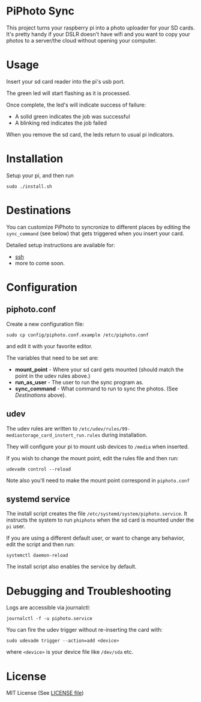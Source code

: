 # PiPhoto Sync
This project turns your raspberry pi into a photo uploader for your SD cards. It's pretty handy if your DSLR doesn't have wifi and you want to copy your photos to a server/the cloud without opening your computer.

# Usage

Insert your sd card reader into the pi's usb port.

The green led will start flashing as it is processed.

Once complete, the led's will indicate success of failure:
* A solid green indicates the job was successful
* A blinking red indicates the job failed

When you remove the sd card, the leds return to usual pi indicators.

# Installation
Setup your pi, and then run
```
sudo ./install.sh
```

# Destinations

You can customize PiPhoto to syncronize to different places by editing the `sync_command` (see below) that gets triggered when you insert your card.

Detailed setup instructions are available for:
* [ssh](src/destinations/ssh/README.md)
* more to come soon.

# Configuration

## piphoto.conf

Create a new configuration file:
```
sudo cp config/piphoto.conf.example /etc/piphoto.conf
```
and edit it with your favorite editor.

The variables that need to be set are:
* **mount_point** - Where your sd card gets mounted (should match the point in the udev rules above.)
* **run_as_user** - The user to run the sync program as.
* **sync_command** - What command to run to sync the photos. (See _Destinations_ above).

## udev
The udev rules are written to `/etc/udev/rules/99-mediastorage_card_instert_run.rules` during installation. 

They will configure your pi to mount usb devices to `/media` when inserted.

If you wish to change the mount point, edit the rules file and then run:
```
udevadm control --reload
```
Note also you'll need to make the mount point correspond in `piphoto.conf`

## systemd service
The install script creates the file `/etc/systemd/system/piphoto.service`. It instructs the system to run `phiphoto` when the sd card is mounted under the `pi` user.

If you are using a different default user, or want to change any behavior, edit the script and then run:

```
systemctl daemon-reload
```

The install script also enables the service by default.

# Debugging and Troubleshooting
Logs are accessible via journalctl:
```
journalctl -f -u piphoto.service
```

You can fire the udev trigger without re-inserting the card with:
```
sudo udevadm trigger --action=add <device>
```
where `<device>` is your device file like `/dev/sda` etc.

# License
MIT License (See [LICENSE file](LICENSE))